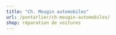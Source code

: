 ```yaml
---
title: "Ch. Mougin automobiles"
url: /pontarlier/ch-mougin-automobiles/
shop: réparation de voitures
---
```

